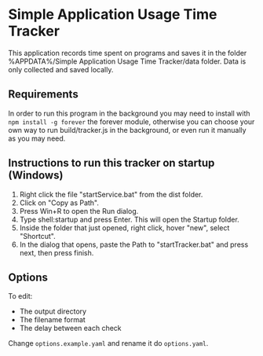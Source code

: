 # Simple Application Usage Time Tracker
This application records time spent on programs and saves it in the folder %APPDATA%/Simple Application Usage Time Tracker/data folder. Data is only collected and saved locally.

## Requirements
In order to run this program in the background you may need to install with `npm install -g forever` the forever module, otherwise you can choose your own way to run build/tracker.js in the background, or even run it manually as you may need.

## Instructions to run this tracker on startup (Windows)

1. Right click the file "startService.bat" from the dist folder.
2. Click on "Copy as Path".
3. Press Win+R to open the Run dialog.
4. Type shell:startup and press Enter. This will open the Startup folder.
5. Inside the folder that just opened, right click, hover "new", select "Shortcut".
6. In the dialog that opens, paste the Path to "startTracker.bat" and press next, then press finish.

## Options
To edit:
- The output directory
- The filename format
- The delay between each check

Change `options.example.yaml` and rename it do `options.yaml`.
